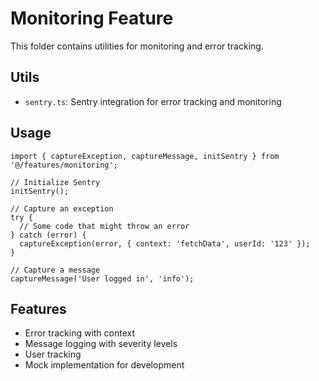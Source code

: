 # Monitoring Feature

This folder contains utilities for monitoring and error tracking.

## Utils

- `sentry.ts`: Sentry integration for error tracking and monitoring

## Usage

```tsx
import { captureException, captureMessage, initSentry } from '@/features/monitoring';

// Initialize Sentry
initSentry();

// Capture an exception
try {
  // Some code that might throw an error
} catch (error) {
  captureException(error, { context: 'fetchData', userId: '123' });
}

// Capture a message
captureMessage('User logged in', 'info');
```

## Features

- Error tracking with context
- Message logging with severity levels
- User tracking
- Mock implementation for development
